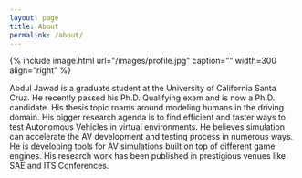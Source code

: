 ```yaml
---
layout: page
title: About
permalink: /about/
---
```


{% include image.html url="/images/profile.jpg" caption="" width=300 align="right" %}




Abdul Jawad is a graduate student at the University of California Santa Cruz. He recently passed his Ph.D. Qualifying exam and is now a Ph.D. candidate. His thesis topic roams around modeling humans in the driving domain. His bigger research agenda is to find efficient and faster ways to test Autonomous Vehicles in virtual environments. He believes simulation can accelerate the AV development and testing process in numerous ways. He is developing tools for AV simulations built on top of different game engines. His research work has been published in prestigious venues like SAE and ITS Conferences.




